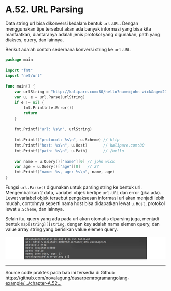 # A.52. URL Parsing

Data string url bisa dikonversi kedalam bentuk `url.URL`. Dengan menggunakan tipe tersebut akan ada banyak informasi yang bisa kita manfaatkan, diantaranya adalah jenis protokol yang digunakan, path yang diakses, query, dan lainnya.

Berikut adalah contoh sederhana konversi string ke `url.URL`.

```go
package main

import "fmt"
import "net/url"

func main() {
    var urlString = "http://kalipare.com:80/hello?name=john wick&age=27"
    var u, e = url.Parse(urlString)
    if e != nil {
        fmt.Println(e.Error())
        return
    }

    fmt.Printf("url: %s\n", urlString)

    fmt.Printf("protocol: %s\n", u.Scheme) // http
    fmt.Printf("host: %s\n", u.Host)       // kalipare.com:80
    fmt.Printf("path: %s\n", u.Path)       // /hello

    var name = u.Query()["name"][0] // john wick
    var age = u.Query()["age"][0]   // 27
    fmt.Printf("name: %s, age: %s\n", name, age)
}
```

Fungsi `url.Parse()` digunakan untuk parsing string ke bentuk url. Mengembalikan 2 data, variabel objek bertipe `url.URL` dan error (jika ada). Lewat variabel objek tersebut pengaksesan informasi url akan menjadi lebih mudah, contohnya seperti nama host bisa didapatkan lewat `u.Host`, protokol lewat `u.Scheme`, dan lainnya.

Selain itu, query yang ada pada url akan otomatis diparsing juga, menjadi bentuk `map[string][]string`, dengan key adalah nama elemen query, dan value array string yang berisikan value elemen query.

![Pengaksesan elemen URL](images/A_url_parsing_1_parse_url.png)

---

<div class="source-code-link">
    <div class="source-code-link-message">Source code praktek pada bab ini tersedia di Github</div>
    <a href="https://github.com/novalagung/dasarpemrogramangolang-example/tree/master/chapter-A.49-url-parsing">https://github.com/novalagung/dasarpemrogramangolang-example/.../chapter-A.52...</a>
</div>

